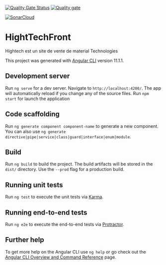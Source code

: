 [![Quality Gate Status](https://sonarcloud.io/api/project_badges/measure?project=sowJamng_HighTechFront&metric=alert_status)](https://sonarcloud.io/dashboard?id=sowJamng_HighTechFront)
[![Quality gate](https://sonarcloud.io/api/project_badges/quality_gate?project=sowJamng_HighTechFront)](https://sonarcloud.io/dashboard?id=sowJamng_HighTechFront)

[![SonarCloud](https://sonarcloud.io/images/project_badges/sonarcloud-white.svg)](https://sonarcloud.io/dashboard?id=sowJamng_HighTechFront)
# HightTechFront
Hightech est un site de vente de material Technologies

This project was generated with [Angular CLI](https://github.com/angular/angular-cli) version 11.1.1.

## Development server

Run `ng serve` for a dev server. Navigate to `http://localhost:4200/`. The app will automatically reload if you change any of the source files.
 Run `npm start`  for launch the application
## Code scaffolding

Run `ng generate component component-name` to generate a new component. You can also use `ng generate directive|pipe|service|class|guard|interface|enum|module`.

## Build

Run `ng build` to build the project. The build artifacts will be stored in the `dist/` directory. Use the `--prod` flag for a production build.

## Running unit tests

Run `ng test` to execute the unit tests via [Karma](https://karma-runner.github.io).

## Running end-to-end tests

Run `ng e2e` to execute the end-to-end tests via [Protractor](http://www.protractortest.org/).

## Further help

To get more help on the Angular CLI use `ng help` or go check out the [Angular CLI Overview and Command Reference](https://angular.io/cli) page.
